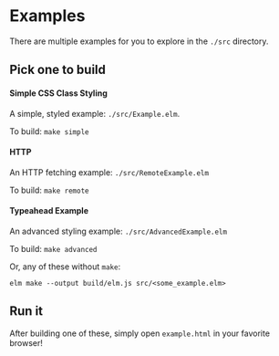 # Examples

There are multiple examples for you to explore in the `./src` directory.

## Pick one to build

#### Simple CSS Class Styling

A simple, styled example: `./src/Example.elm`.

To build: `make simple`


#### HTTP

An HTTP fetching example: `./src/RemoteExample.elm`

To build: `make remote`


#### Typeahead Example

An advanced styling example: `./src/AdvancedExample.elm`

To build: `make advanced`

Or, any of these without `make`:

`elm make --output build/elm.js src/<some_example.elm>`

## Run it

After building one of these, simply open `example.html` in your favorite browser!
